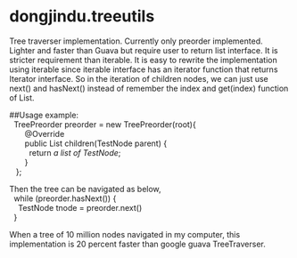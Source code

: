 # dongjindu.treeutils
Tree traverser implementation. Currently only preorder implemented. Lighter and faster than Guava but require user to return list interface. It is stricter requirement than iterable. It is easy to rewrite the implementation using iterable since iterable interface has an iterator function that returns Iterator interface. So in the iteration of children nodes, we can just use next() and hasNext() instead of remember the index and get(index) function of List.  

##Usage example:  
&nbsp;&nbsp;TreePreorder<TestNode> preorder = new TreePreorder(root){  
&nbsp;&nbsp;&nbsp;&nbsp;&nbsp;&nbsp;            @Override  
&nbsp;&nbsp;&nbsp;&nbsp;&nbsp;&nbsp;            public List<TestNode> children(TestNode parent) {  
&nbsp;&nbsp;&nbsp;&nbsp;&nbsp;&nbsp;&nbsp;&nbsp;                return _a list of TestNode_;  
&nbsp;&nbsp;&nbsp;&nbsp;&nbsp;&nbsp;            }  
&nbsp;&nbsp;     };  
  
Then the tree can be navigated as below,   
&nbsp;&nbsp;while (preorder.hasNext()) {  
&nbsp;&nbsp;&nbsp;&nbsp;TestNode tnode = preorder.next()  
&nbsp;&nbsp;}  
  
When a tree of 10 million nodes navigated in my computer, this implementation is 20 percent faster than google guava TreeTraverser.

